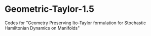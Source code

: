 # Geometric-Taylor-1.5
Codes for "Geometry Preserving Ito-Taylor formulation for Stochastic Hamiltonian Dynamics on Manifolds"
